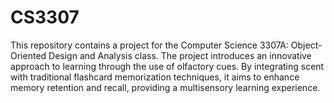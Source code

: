 # CS3307
This repository contains a project for the Computer Science 3307A: Object-Oriented Design and Analysis class. The project introduces an innovative approach to learning through the use of olfactory cues. By integrating scent with traditional flashcard memorization techniques, it aims to enhance memory retention and recall, providing a multisensory learning experience.


